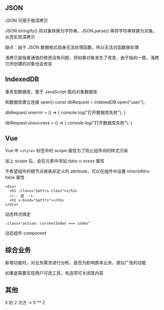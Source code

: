 ## JSON

JSON 可用于做深拷贝

JSON.stringify() 将对象转换为字符串，JSON.parse() 再将字符串转换为对象，从而实现深拷贝

缺点：由于 JSON 数据格式自身无法处理函数，所以无法对函数做处理

浅拷贝是指普通值的修改没有问题，但如果对象发生了改变，由于指向一致，浅拷贝所创建的对象也会改变

## IndexedDB

事务型数据库，基于 JavaScript 面向对象数据库

和数据库建立连接 open()
const dbRequest = indexedDB.open("user");

dbRequest.onerror = () => {
  console.log("打开数据库失败");
}

dbRequest.onsuccess = () => {
  console.log("打开数据库失败");
}

## Vue

Vue 中 `<style>` 标签中的 scope 属性为了防止组件间的样式污染

加上 scope 后，会在元素中添加 data-v-xxxxx 属性


不希望组件的根节点继承非定义的 attribute，可以在组件中设置 inheritAttrs: false 属性

```
<div>
  <h1 :class="$attrs.class"></h1>
  <!-- 或 -->
  <h1 v-bind="$attrs"></h1>
</div>
```


动态样式绑定
```
:class="active: currentIndex === index"
```

动态组件 component

## 综合业务

新增功能时，对业务需求进行分析，是否为影响原本业务，类似广告的功能

如果是需要实现用户可选工具，有选项可关闭其内容

## 其他

5 的 2 次方 -> 5 ** 2